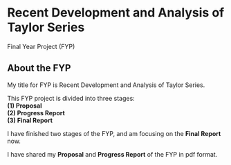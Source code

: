 # Recent Development and Analysis of Taylor Series
Final Year Project (FYP)

## About the FYP
My title for FYP is Recent Development and Analysis of Taylor Series.  

This FYP project is divided into three stages:  
**(1) Proposal**  
**(2) Progress Report**  
**(3) Final Report**  

I have finished two stages of the FYP, and am focusing on the **Final Report** now.  

I have shared my **Proposal** and **Progress Report** of the FYP in pdf format.

